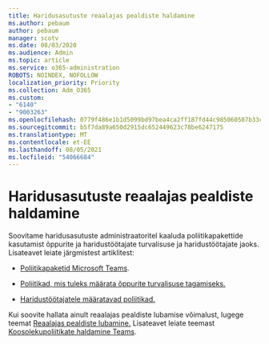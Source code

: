 ```yaml
---
title: Haridusasutuste reaalajas pealdiste haldamine
ms.author: pebaum
author: pebaum
manager: scotv
ms.date: 08/03/2020
ms.audience: Admin
ms.topic: article
ms.service: o365-administration
ROBOTS: NOINDEX, NOFOLLOW
localization_priority: Priority
ms.collection: Adm_O365
ms.custom:
- "6140"
- "9003263"
ms.openlocfilehash: 0779f486e1b1d5099bd97bea4ca2ff187fd44c985060507b33cb00a1c6c1d4c2
ms.sourcegitcommit: b5f7da89a650d2915dc652449623c78be6247175
ms.translationtype: MT
ms.contentlocale: et-EE
ms.lasthandoff: 08/05/2021
ms.locfileid: "54066684"
---
```

# <a name="managing-live-captions-for-education-organizations"></a>Haridusasutuste reaalajas pealdiste haldamine

Soovitame haridusasutuste administraatoritel kaaluda poliitikapakettide kasutamist õppurite ja haridustöötajate turvalisuse ja haridustöötajate jaoks. Lisateavet leiate järgmistest artiklitest:  

- [Poliitikapaketid Microsoft Teams](https://docs.microsoft.com/microsoftteams/policy-packages-edu#policy-packages-in-microsoft-teams).  
    
- [Poliitikad, mis tuleks määrata õppurite turvalisuse tagamiseks.](https://docs.microsoft.com/microsoftteams/policy-packages-edu#policies-that-should-be-assigned-for-student-safety)

- [Haridustöötajatele määratavad poliitikad.](https://docs.microsoft.com/microsoftteams/policy-packages-edu#policies-that-should-be-assigned-for-educators)

Kui soovite hallata ainult reaalajas pealdiste lubamise võimalust, lugege teemat [Reaalajas pealdiste lubamine.](https://docs.microsoft.com/microsoftteams/meeting-policies-in-teams#enable-live-captions) Lisateavet leiate teemast [Koosolekupoliitikate haldamine Teams](https://docs.microsoft.com/microsoftteams/meeting-policies-in-teams).